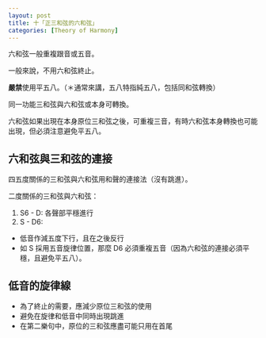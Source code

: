 ```yaml
---
layout: post
title: 十「正三和弦的六和弦」
categories: [Theory of Harmony]
---
```


六和弦一般重複跟音或五音。

一般來說，不用六和弦終止。

**嚴禁**使用平五八。（＊通常來講，五八特指純五八，包括同和弦轉換）

同一功能三和弦與六和弦或本身可轉換。

六和弦如果出現在本身原位三和弦之後，可重複三音，有時六和弦本身轉換也可能出現，但必須注意避免平五八。

## 六和弦與三和弦的連接

四五度關係的三和弦與六和弦用和聲的連接法（沒有跳進）。

二度關係的三和弦與六和弦：

1. S6 - D: 各聲部平穩進行
2. S - D6:

- 低音作減五度下行，且在之後反行
- 如 S 採用五音旋律位置，那麼 D6 必須重複五音（因為六和弦的連接必須平穩，且避免平五八）。

## 低音的旋律線

- 為了終止的需要，應減少原位三和弦的使用
- 避免在旋律和低音中同時出現跳進
- 在第二樂句中，原位的三和弦應盡可能只用在首尾